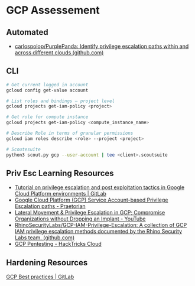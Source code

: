 # GCP Assessement
## Automated
- [carlospolop/PurplePanda: Identify privilege escalation paths within and across different clouds (github.com)](https://github.com/carlospolop/PurplePanda)
## CLI
```bash
# Get current logged in account
gcloud config get-value account

# List roles and bindings — project level
gcloud projects get-iam-policy <project>

# Get role for compute instance
gcloud projects get-iam-policy <compute_instance_name>

# Describe Role in terms of granular permissions
gcloud iam roles describe <role> --project <project> 

# Scoutesuite
python3 scout.py gcp --user-account | tee <client>.scoutsuite
```

## Priv Esc Learning Resources
- [Tutorial on privilege escalation and post exploitation tactics in Google Cloud Platform environments | GitLab](https://about.gitlab.com/blog/2020/02/12/plundering-gcp-escalating-privileges-in-google-cloud-platform/)
- [Google Cloud Platform (GCP) Service Account-based Privilege Escalation paths - Praetorian](https://www.praetorian.com/blog/google-cloud-platform-gcp-service-account-based-privilege-escalation-paths/)
- [Lateral Movement & Privilege Escalation in GCP; Compromise Organizations without Dropping an Implant - YouTube](https://www.youtube.com/watch?v=kyqeBGNSEIc)
- [RhinoSecurityLabs/GCP-IAM-Privilege-Escalation: A collection of GCP IAM privilege escalation methods documented by the Rhino Security Labs team. (github.com)](https://github.com/RhinoSecurityLabs/GCP-IAM-Privilege-Escalation)
- [GCP Pentesting - HackTricks Cloud](https://cloud.hacktricks.xyz/pentesting-cloud/gcp-pentesting)

## Hardening Resources
[GCP Best practices | GitLab](https://about.gitlab.com/handbook/security/planning/security-development-deployment-requirements/)